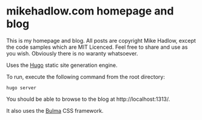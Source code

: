# mikehadlow.com homepage and blog

This is my homepage and blog. All posts are copyright Mike Hadlow, except the code samples which are MIT Licenced. Feel free to share and use as you wish. Obviously there is no waranty whatsoever.

Uses the [Hugo](https://gohugo.io/) static site generation engine.

To run, execute the following command from the root directory: 
```
hugo server
```
You should be able to browse to the blog at http://localhost:1313/.

It also uses the [Bulma](https://bulma.io/) CSS framework.